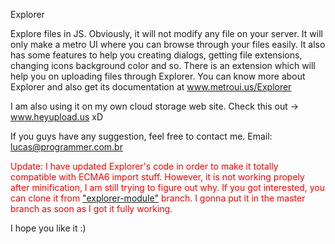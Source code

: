 Explorer

Explore files in JS. Obviously, it will not modify any file on your server. It will only make a metro UI where you can browse through your files easily.
It also has some features to help you creating dialogs, getting file extensions, changing icons background color and so. There is an extension which will help you on uploading files through Explorer.
You can know more about Explorer and also get its documentation at www.metroui.us/Explorer

I am also using it on my own cloud storage web site. Check this out -> www.heyupload.us xD

If you guys have any suggestion, feel free to contact me. Email: lucas@programmer.com.br

<p style="color: red;">Update: I have updated Explorer's code in order to make it totally compatible with
 ECMA6 import stuff. However, it is not working propely after minification, I am still trying to figure out why.
 If you got interested, you can clone it from <a href="https://app.assembla.com/spaces/explorer-/git/source/explorer-module?type=branch">"explorer-module"</a> branch.
 I gonna put it in the master branch as soon as I got it fully working.

I hope you like it :)